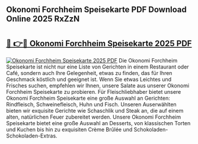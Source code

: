 ## Okonomi Forchheim Speisekarte PDF Download Online 2025 RxZzN

# <h2><a href="http://gcc58r.nevu.top/?p=Okonomi+Forchheim+Speisekarte">🔗 👉🔴 Okonomi Forchheim Speisekarte 2025 PDF</a></h2>

[![Okonomi Forchheim Speisekarte 2025 PDF](https://i.imgur.com/dBaPXMq.png)](http://gcc58r.nevu.top/?p=Okonomi+Forchheim+Speisekarte)
Die Okonomi Forchheim Speisekarte ist nicht nur eine Liste von Gerichten in einem Restaurant oder Café, sondern auch Ihre Gelegenheit, etwas zu finden, das für Ihren Geschmack köstlich und geeignet ist. Wenn Sie etwas Leichtes und Frisches suchen, empfehlen wir Ihnen, unsere Salate aus unserer Okonomi Forchheim Speisekarte zu probieren. Für Fleischliebhaber bietet unsere Okonomi Forchheim Speisekarte eine große Auswahl an Gerichten: Rindfleisch, Schweinefleisch, Huhn und Fisch. Unseren Auserwählten bieten wir exquisite Gerichte wie Schaschlik und Steak an, die auf einem alten, natürlichen Feuer zubereitet werden. Unsere Okonomi Forchheim Speisekarte bietet eine große Auswahl an Desserts, von klassischen Torten und Kuchen bis hin zu exquisiten Crème Brûlée und Schokoladen-Schokoladen-Extras.
